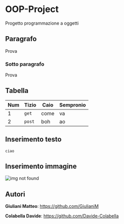# OOP-Project
Progetto programmazione a oggetti
## Paragrafo
Prova
### Sotto paragrafo
Prova
## Tabella
| Num | Tizio    | Caio | Sempronio |
|-----|----------|------|-----------|
| 1   | ` get `  | come | va        |
| 2   | ` post ` | boh  | ao        |

## Inserimento testo
```
ciao
```
## Inserimento immagine
<img src="https://thumbor.forbes.com/thumbor/960x0/https%3A%2F%2Fspecials-images.forbesimg.com%2Fimageserve%2F5e7cce1921695a000666cc29%2FJava-14%2F960x0.jpg%3Ffit%3Dscale" alt="img not found">

## Autori
**Giuliani Matteo**: https://github.com/GiulianiM

**Colabella Davide**: https://github.com/Davide-Colabella
